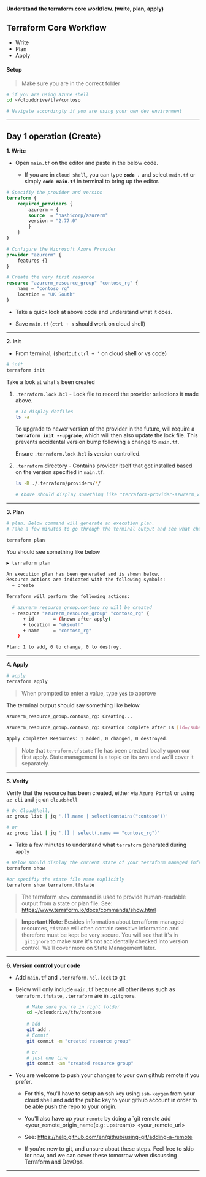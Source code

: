 #### Understand the terraform core workflow. (write, plan, apply)

## Terraform Core Workflow

* Write
* Plan 
* Apply


#### Setup

> Make sure you are in the correct folder

```bash
# if you are using azure shell
cd ~/clouddrive/tfw/contoso

# Navigate accordingly if you are using your own dev environment
```

---

## Day 1 operation (Create)

**1. Write**

* Open `main.tf` on the editor and paste in the below code. 

    * If you are in `cloud shell`, you can type **`code .`** and select `main.tf` or simply **`code main.tf`** in terminal to bring up the editor.

```terraform
# Specifiy the provider and version
terraform {
    required_providers {
        azurerm = {
        source  = "hashicorp/azurerm"
        version = "2.77.0"
        }
    }
}

# Configure the Microsoft Azure Provider
provider "azurerm" {
    features {}
}

# Create the very first resource
resource "azurerm_resource_group" "contoso_rg" {
    name = "contoso_rg"
    location = "UK South"
}
```

* Take a quick look at above code and understand what it does.

* Save `main.tf` (`ctrl + s` should work on cloud shell)

---

**2. Init**

* From terminal, (shortcut `ctrl + '` on cloud shell or vs code)

```bash
# init
terraform init
```

Take a look at what's been created

1. `.terraform.lock.hcl` - Lock file to record the provider selections it made above. 
   ```bash
   # To display dotfiles
   ls -a
   ```

    To upgrade to newer version of the provider in the future, will require a **`terraform init --upgrade`**, which will then also update the lock file. This prevents accidental version bump following a change to `main.tf`. 
    
    Ensure `.terraform.lock.hcl` is version controlled.

2. `.terraform` directory - Contains provider itself that got installed based on the version specified in `main.tf`. 

    ```bash
    ls -R ./.terraform/providers/*/   

    # Above should display something like "terraform-provider-azurerm_v2.x.0_x5"
    ```
---
**3. Plan**

```bash
# plan. Below command will generate an execution plan.
# Take a few minutes to go through the terminal output and see what changes will be applied

terraform plan
```  

You should see something like below
    
```bash
▶ terraform plan           

An execution plan has been generated and is shown below.
Resource actions are indicated with the following symbols:
  + create

Terraform will perform the following actions:

  # azurerm_resource_group.contoso_rg will be created
  + resource "azurerm_resource_group" "contoso_rg" {
      + id       = (known after apply)
      + location = "uksouth"
      + name     = "contoso_rg"
    }

Plan: 1 to add, 0 to change, 0 to destroy.
```

---

**4. Apply**

```bash
# apply
terraform apply
```

> When prompted to enter a value, type **`yes`** to approve


The terminal output should say something like below

```bash
azurerm_resource_group.contoso_rg: Creating...

azurerm_resource_group.contoso_rg: Creation complete after 1s [id=/subscriptions/.../resourceGroups/contoso_rg]

Apply complete! Resources: 1 added, 0 changed, 0 destroyed.
```

> Note that `terraform.tfstate` file has been created locally upon our first apply. State management is a topic on its own and we'll cover it separately. 

---

**5. Verify**

Verify that the resource has been created, either via `Azure Portal` or using `az cli` and `jq` on `cloudshell`

```bash
# On CloudShell,
az group list | jq '.[].name | select(contains("contoso"))'

# or
az group list | jq '.[] | select(.name == "contoso_rg")'
```

*  Take a few minutes to understand what `terraform` generated during `apply`

```bash
# Below should display the current state of your terraform managed infrastructure    
terraform show 

#or specifiy the state file name explicitly
terraform show terraform.tfstate
```
> The terraform `show` command is used to provide human-readable output from a state or plan file. See: https://www.terraform.io/docs/commands/show.html


> **Important Note**: 
Besides information about terrafform-managed-resources, `tfstate` will often contain sensitive information and therefore must be kept be very secure. You will see that it's in `.gitignore` to make sure it's not accidentally checked into version control. We'll cover more on State Management later.

---

**6. Version control your code** 

* Add `main.tf` and `.terraform.hcl.lock` to git

* Below will only include `main.tf` because all other items such as `terraform.tfstate`, `.terraform` are in `.gitgnore`. 

    ```bash
        # Make sure you're in right folder
        cd ~/clouddrive/tfw/contoso
        
        # add
        git add .
        # Commit
        git commit -m "created resource group"

        # or 
        # just one line
        git commit -am "created resource group"
    ```

* You are welcome to push your changes to your own github remote if you prefer. 

    * For this, You'll have to setup an ssh key using `ssh-keygen` from your cloud shell and add the public key to your github account in order to be able push the repo to your origin. 

    * You'll also have up your `remote` by doing a `git remote add <your_remote_origin_name(e.g: upstream)> <your_remote_url>
    
    * See: https://help.github.com/en/github/using-git/adding-a-remote

    * If you're new to git, and unsure about these steps. Feel free to skip for now, and we can cover these tomorrow when discussing Terraform and DevOps.

---






